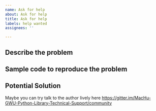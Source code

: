 ```yaml
---
name: Ask for help
about: Ask for help
title: Ask for help
labels: help wanted
assignees: ''

---
```


## Describe the problem

## Sample code to reproduce the problem

## Potential Solution

Maybe you can try talk to the author lively here https://gitter.im/MacHu-GWU-Python-Library-Technical-Support/community
